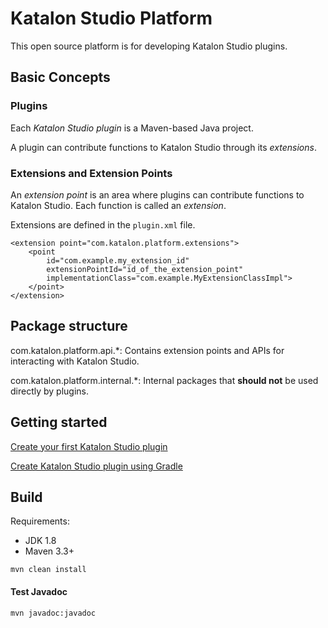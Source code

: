 # Katalon Studio Platform

This open source platform is for developing Katalon Studio plugins.

## Basic Concepts

### Plugins

Each *Katalon Studio plugin* is a Maven-based Java project.

A plugin can contribute functions to Katalon Studio through its *extensions*.

### Extensions and Extension Points

An *extension point* is an area where plugins can contribute functions to Katalon Studio. Each function is called an *extension*.

Extensions are defined in the `plugin.xml` file.

```
<extension point="com.katalon.platform.extensions">
    <point
        id="com.example.my_extension_id"
        extensionPointId="id_of_the_extension_point"
        implementationClass="com.example.MyExtensionClassImpl">
    </point>
</extension>
```

## Package structure

com.katalon.platform.api.*: Contains extension points and APIs for interacting with Katalon Studio.

com.katalon.platform.internal.*: Internal packages that **should not** be used directly by plugins.

## Getting started

[Create your first Katalon Studio plugin](/docs/turorials/create-your-first-plugin.md)

[Create Katalon Studio plugin using Gradle](/docs/turorials/create-plugin-using-gradle/create-plugin-using-gradle.md)

## Build

Requirements:
- JDK 1.8
- Maven 3.3+

`mvn clean install`

#### Test Javadoc
`mvn javadoc:javadoc`
